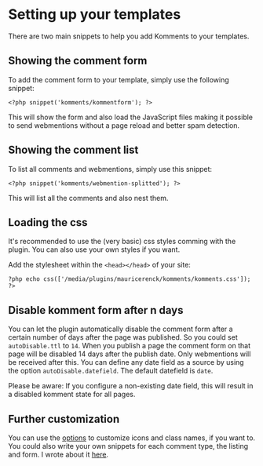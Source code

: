 # Setting up your templates

There are two main snippets to help you add Komments to your templates.

## Showing the comment form

To add the comment form to your template, simply use the following snippet:

```
<?php snippet('komments/kommentform'); ?>
```

This will show the form and also load the JavaScript files making it possible to send webmentions without a page reload and better spam detection.

## Showing the comment list

To list all comments and webmentions, simply use this snippet:

```
<?php snippet('komments/webmention-splitted'); ?>
```

This will list all the comments and also nest them.

## Loading the css

It's recommended to use the (very basic) css styles comming with the plugin. You can also use your own styles if you want.

Add the stylesheet within the `<head></head>` of your site:

```
?php echo css(['/media/plugins/mauricerenck/komments/komments.css']); ?>
```

## Disable komment form after n days

You can let the plugin automatically disable the comment form after a certain number of days after the page was published. So you could set `autoDisable.ttl` to `14`. When you publish a page the comment form on that page will be disabled 14 days after the publish date. Only webmentions will be received after this. You can define any date field as a source by using the option `autoDisable.datefield`. The default datefield is `date`.

Please be aware: If you configure a non-existing date field, this will result in a disabled komment state for all pages.

## Further customization

You can use the [options](/docs/options.md) to customize icons and class names, if you want to. You could also write your own snippets for each comment type, the listing and form. I wrote about it [here](https://maurice-renck.de/en/projects/komments/custom-comments-design).
